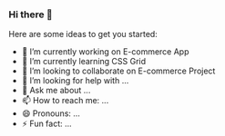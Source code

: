 ### Hi there 👋




Here are some ideas to get you started:

- 🔭 I’m currently working on E-commerce App
- 🌱 I’m currently learning CSS Grid
- 👯 I’m looking to collaborate on E-commerce Project
- 🤔 I’m looking for help with ...
- 💬 Ask me about ...
- 📫 How to reach me: ...
- 😄 Pronouns: ...
- ⚡ Fun fact: ...

